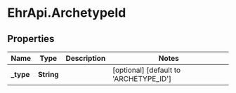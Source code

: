 # EhrApi.ArchetypeId

## Properties

Name | Type | Description | Notes
------------ | ------------- | ------------- | -------------
**_type** | **String** |  | [optional] [default to &#39;ARCHETYPE_ID&#39;]


